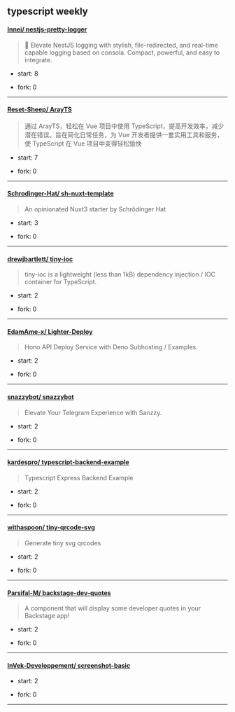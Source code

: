 ## typescript weekly

#### [Innei/ nestjs-pretty-logger](https://github.com/Innei/nestjs-pretty-logger)
>  🌟 Elevate NestJS logging with stylish, file-redirected, and real-time capable logging based on consola. Compact, powerful, and easy to integrate.
+ start: 8
+ fork: 0
---
#### [Reset-Sheep/ ArayTS](https://github.com/Reset-Sheep/ArayTS)
>   通过 ArayTS，轻松在 Vue 项目中使用 TypeScript，提高开发效率，减少潜在错误。旨在简化日常任务，为 Vue 开发者提供一套实用工具和服务，使 TypeScript 在 Vue 项目中变得轻松愉快
+ start: 7
+ fork: 0
---
#### [Schrodinger-Hat/ sh-nuxt-template](https://github.com/Schrodinger-Hat/sh-nuxt-template)
>  An opinionated Nuxt3 starter by Schrödinger Hat
+ start: 3
+ fork: 0
---
#### [drewjbartlett/ tiny-ioc](https://github.com/drewjbartlett/tiny-ioc)
>  tiny-ioc is a lightweight (less than 1kB) dependency injection / IOC container for TypeScript.
+ start: 2
+ fork: 0
---
#### [EdamAme-x/ Lighter-Deploy](https://github.com/EdamAme-x/Lighter-Deploy)
>  Hono API Deploy Service with Deno Subhosting / Examples
+ start: 2
+ fork: 0
---
#### [snazzybot/ snazzybot](https://github.com/snazzybot/snazzybot)
>  Elevate Your Telegram Experience with Sanzzy.
+ start: 2
+ fork: 0
---
#### [kardespro/ typescript-backend-example](https://github.com/kardespro/typescript-backend-example)
>  Typescript Express Backend Example
+ start: 2
+ fork: 0
---
#### [withaspoon/ tiny-qrcode-svg](https://github.com/withaspoon/tiny-qrcode-svg)
>  Generate tiny svg qrcodes
+ start: 2
+ fork: 0
---
#### [Parsifal-M/ backstage-dev-quotes](https://github.com/Parsifal-M/backstage-dev-quotes)
>  A component that will display some developer quotes in your Backstage app!
+ start: 2
+ fork: 0
---
#### [InVek-Developpement/ screenshot-basic](https://github.com/InVek-Developpement/screenshot-basic)
>  
+ start: 2
+ fork: 0
---